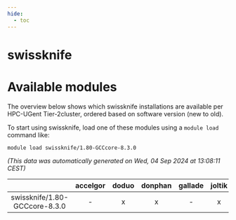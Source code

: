 ```yaml
---
hide:
  - toc
---
```


swissknife
==========

# Available modules


The overview below shows which swissknife installations are available per HPC-UGent Tier-2cluster, ordered based on software version (new to old).

To start using swissknife, load one of these modules using a `module load` command like:

```shell
module load swissknife/1.80-GCCcore-8.3.0
```

*(This data was automatically generated on Wed, 04 Sep 2024 at 13:08:11 CEST)*  

| |accelgor|doduo|donphan|gallade|joltik|shinx|skitty|
| :---: | :---: | :---: | :---: | :---: | :---: | :---: | :---: |
|swissknife/1.80-GCCcore-8.3.0|-|x|x|-|x|-|x|
